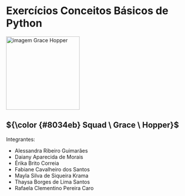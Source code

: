 
 # Exercícios Conceitos Básicos de Python
  <img src="https://www.timeforkids.com/wp-content/uploads/2020/08/Grace_003.jpg?w=926" alt="imagem Grace Hopper" width="200px"/>
  
## ${\color {#8034eb} Squad \ Grace \ Hopper}$  


Integrantes:
- Alessandra Ribeiro Guimarães
- Daiany Aparecida de Morais
- Érika Brito Correia
- Fabiane Cavalheiro dos Santos
- Mayla Silva de Siqueira Krama
- Thaysa Borges de Lima Santos
- Rafaela Clementino Pereira Caro
